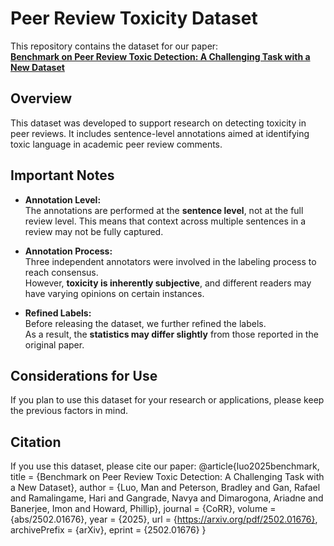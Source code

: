 # Peer Review Toxicity Dataset

This repository contains the dataset for our paper:  
**[Benchmark on Peer Review Toxic Detection: A Challenging Task with a New Dataset](https://arxiv.org/pdf/2502.01676)**

## Overview
This dataset was developed to support research on detecting toxicity in peer reviews. It includes sentence-level annotations aimed at identifying toxic language in academic peer review comments.

## Important Notes
- **Annotation Level:**  
  The annotations are performed at the **sentence level**, not at the full review level. This means that context across multiple sentences in a review may not be fully captured.

- **Annotation Process:**  
  Three independent annotators were involved in the labeling process to reach consensus.  
  However, **toxicity is inherently subjective**, and different readers may have varying opinions on certain instances.

- **Refined Labels:**  
  Before releasing the dataset, we further refined the labels.  
  As a result, the **statistics may differ slightly** from those reported in the original paper.

## Considerations for Use
If you plan to use this dataset for your research or applications, please keep the previous factors in mind.

## Citation
If you use this dataset, please cite our paper:
@article{luo2025benchmark,
  title        = {Benchmark on Peer Review Toxic Detection: A Challenging Task with a New Dataset},
  author       = {Luo, Man and Peterson, Bradley and Gan, Rafael and Ramalingame, Hari and Gangrade, Navya and Dimarogona, Ariadne and Banerjee, Imon and Howard, Phillip},
  journal      = {CoRR},
  volume       = {abs/2502.01676},
  year         = {2025},
  url          = {https://arxiv.org/pdf/2502.01676},
  archivePrefix = {arXiv},
  eprint       = {2502.01676}
}

